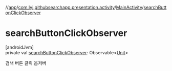 //[app](../../../index.md)/[com.lyj.githubsearchapp.presentation.activity](../index.md)/[MainActivity](index.md)/[searchButtonClickObserver](search-button-click-observer.md)

# searchButtonClickObserver

[androidJvm]\
private val [searchButtonClickObserver](search-button-click-observer.md): Observable&lt;[Unit](https://kotlinlang.org/api/latest/jvm/stdlib/kotlin/-unit/index.html)&gt;

검색 버튼 클릭 옵저버
